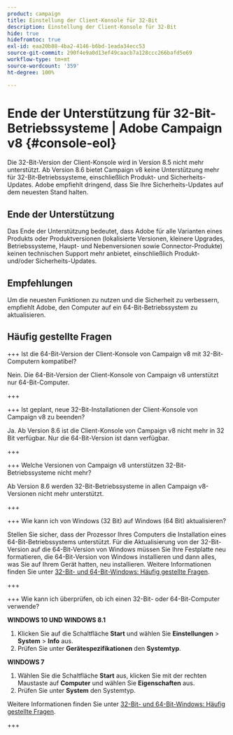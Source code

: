 ```yaml
---
product: campaign
title: Einstellung der Client-Konsole für 32-Bit
description: Einstellung der Client-Konsole für 32-Bit
hide: true
hidefromtoc: true
exl-id: eaa20b88-4ba2-4146-b6bd-1eada34ecc53
source-git-commit: 290f4e9a0d13ef49caacb7a128ccc266bafd5e69
workflow-type: tm+mt
source-wordcount: '359'
ht-degree: 100%

---
```


# Ende der Unterstützung für 32-Bit-Betriebssysteme | Adobe Campaign v8 {#console-eol}

Die 32-Bit-Version der Client-Konsole wird in Version 8.5 nicht mehr unterstützt. Ab Version 8.6 bietet Campaign v8 keine Unterstützung mehr für 32-Bit-Betriebssysteme, einschließlich Produkt- und Sicherheits-Updates. Adobe empfiehlt dringend, dass Sie Ihre Sicherheits-Updates auf dem neuesten Stand halten.

## Ende der Unterstützung

Das Ende der Unterstützung bedeutet, dass Adobe für alle Varianten eines Produkts oder Produktversionen (lokalisierte Versionen, kleinere Upgrades, Betriebssysteme, Haupt- und Nebenversionen sowie Connector-Produkte) keinen technischen Support mehr anbietet, einschließlich Produkt- und/oder Sicherheits-Updates.

## Empfehlungen

Um die neuesten Funktionen zu nutzen und die Sicherheit zu verbessern, empfiehlt Adobe, den Computer auf ein 64-Bit-Betriebssystem zu aktualisieren.

## Häufig gestellte Fragen

+++ Ist die 64-Bit-Version der Client-Konsole von Campaign v8 mit 32-Bit-Computern kompatibel?

Nein. Die 64-Bit-Version der Client-Konsole von Campaign v8 unterstützt nur 64-Bit-Computer.

+++

+++ Ist geplant, neue 32-Bit-Installationen der Client-Konsole von Campaign v8 zu beenden?

Ja. Ab Version 8.6 ist die Client-Konsole von Campaign v8 nicht mehr in 32 Bit verfügbar. Nur die 64-Bit-Version ist dann verfügbar.

+++

+++ Welche Versionen von Campaign v8 unterstützen 32-Bit-Betriebssysteme nicht mehr?

Ab Version 8.6 werden 32-Bit-Betriebssysteme in allen Campaign v8-Versionen nicht mehr unterstützt.

+++

+++ Wie kann ich von Windows (32 Bit) auf Windows (64 Bit) aktualisieren?

Stellen Sie sicher, dass der Prozessor Ihres Computers die Installation eines 64-Bit-Betriebssystems unterstützt. Für die Aktualisierung von der 32-Bit-Version auf die 64-Bit-Version von Windows müssen Sie Ihre Festplatte neu formatieren, die 64-Bit-Version von Windows installieren und dann alles, was Sie auf Ihrem Gerät hatten, neu installieren. Weitere Informationen finden Sie unter [32-Bit- und 64-Bit-Windows: Häufig gestellte Fragen](https://support.microsoft.com/de-de/windows/32-bit-and-64-bit-windows-frequently-asked-questions-c6ca9541-8dce-4d48-0415-94a3faa2e13d).

+++

+++ Wie kann ich überprüfen, ob ich einen 32-Bit- oder 64-Bit-Computer verwende?

**WINDOWS 10 UND WINDOWS 8.1**

1. Klicken Sie auf die Schaltfläche **Start** und wählen Sie **Einstellungen** > **System** > **Info** aus.
1. Prüfen Sie unter **Gerätespezifikationen** den **Systemtyp**.

**WINDOWS 7**
1. Wählen Sie die Schaltfläche **Start** aus, klicken Sie mit der rechten Maustaste auf **Computer** und wählen Sie **Eigenschaften** aus.
1. Prüfen Sie unter **System** den Systemtyp.

Weitere Informationen finden Sie unter [32-Bit- und 64-Bit-Windows: Häufig gestellte Fragen](https://support.microsoft.com/de-de/windows/32-bit-and-64-bit-windows-frequently-asked-questions-c6ca9541-8dce-4d48-0415-94a3faa2e13d).

+++

